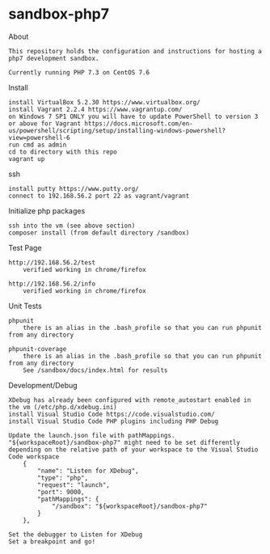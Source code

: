 # sandbox-php7

About

	This repository holds the configuration and instructions for hosting a php7 development sandbox.
	
	Currently running PHP 7.3 on CentOS 7.6

Install

	install VirtualBox 5.2.30 https://www.virtualbox.org/
	install Vagrant 2.2.4 https://www.vagrantup.com/
	on Windows 7 SP1 ONLY you will have to update PowerShell to version 3 or above for Vagrant https://docs.microsoft.com/en-us/powershell/scripting/setup/installing-windows-powershell?view=powershell-6
	run cmd as admin
	cd to directory with this repo
	vagrant up

ssh

	install putty https://www.putty.org/
	connect to 192.168.56.2 port 22 as vagrant/vagrant

Initialize php packages

	ssh into the vm (see above section)
	composer install (from default directory /sandbox)
	
Test Page

	http://192.168.56.2/test
		verified working in chrome/firefox

	http://192.168.56.2/info
		verified working in chrome/firefox

Unit Tests

	phpunit
		there is an alias in the .bash_profile so that you can run phpunit from any directory

	phpunit-coverage 
		there is an alias in the .bash_profile so that you can run phpunit from any directory
		See /sandbox/docs/index.html for results

Development/Debug

	XDebug has already been configured with remote_autostart enabled in the vm (/etc/php.d/xdebug.ini)
	install Visual Studio Code https://code.visualstudio.com/
	install Visual Studio Code PHP plugins including PHP Debug
	
	Update the launch.json file with pathMappings. "${workspaceRoot}/sandbox-php7" might need to be set differently depending on the relative path of your workspace to the Visual Studio Code workspace
		{
			"name": "Listen for XDebug",
			"type": "php",
			"request": "launch",
			"port": 9000,
			"pathMappings": {
				"/sandbox": "${workspaceRoot}/sandbox-php7"
			}
		},

	Set the debugger to Listen for XDebug
	Set a breakpoint and go!
